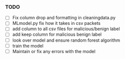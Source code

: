 ### TODO

- [ ] Fix column drop and formatting in cleaningdata.py
- [ ] MLmodel.py fix how it takes in csv packets
- [ ] add column to all csv files for malicious/benign label
- [ ] add keep column for malicious benign label
- [ ] look over model and ensure random forest algorithm  
- [ ] train the model     
- [ ] Maintain or fix any errors with the model  

